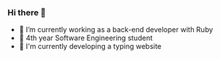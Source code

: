 ### Hi there 👋

- 🔭 I’m currently working as a back-end developer with Ruby 
- 📕 4th year Software Engineering student
- 🌱 I'm currently developing a typing website
